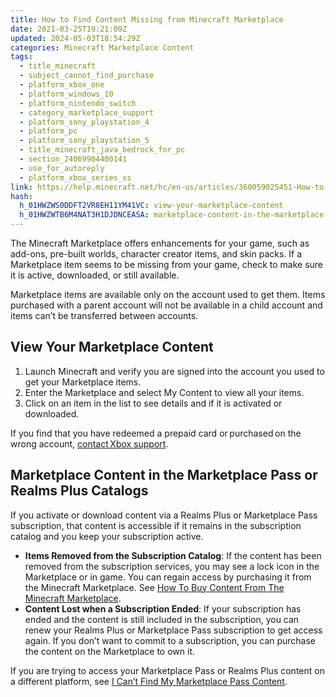 ```yaml
---
title: How to Find Content Missing from Minecraft Marketplace
date: 2021-03-25T19:21:09Z
updated: 2024-05-03T18:54:29Z
categories: Minecraft Marketplace Content
tags:
  - title_minecraft
  - subject_cannot_find_purchase
  - platform_xbox_one
  - platform_windows_10
  - platform_nintendo_switch
  - category_marketplace_support
  - platform_sony_playstation_4
  - platform_pc
  - platform_sony_playstation_5
  - title_minecraft_java_bedrock_for_pc
  - section_24069904400141
  - use_for_autoreply
  - platform_xbox_series_xs
link: https://help.minecraft.net/hc/en-us/articles/360059025451-How-to-Find-Content-Missing-from-Minecraft-Marketplace
hash:
  h_01HWZWS0DDFT2VR8EH11YM41VC: view-your-marketplace-content
  h_01HWZWTB6M4NAT3H1DJDNCEASA: marketplace-content-in-the-marketplace-pass-or-realms-plus-catalogs
---
```


The Minecraft Marketplace offers enhancements for your game, such as add-ons, pre-built worlds, character creator items, and skin packs. If a Marketplace item seems to be missing from your game, check to make sure it is active, downloaded, or still available.

Marketplace items are available only on the account used to get them. Items purchased with a parent account will not be available in a child account and items can’t be transferred between accounts.

## View Your Marketplace Content

1.  Launch Minecraft and verify you are signed into the account you used to get your Marketplace items. 
2.  Enter the Marketplace and select My Content to view all your items.
3.  Click on an item in the list to see details and if it is activated or downloaded.

If you find that you have redeemed a prepaid card or purchased on the wrong account, [contact Xbox support](https://support.xbox.com/en-US/contact-us). 

## Marketplace Content in the Marketplace Pass or Realms Plus Catalogs

If you activate or download content via a Realms Plus or Marketplace Pass subscription, that content is accessible if it remains in the subscription catalog and you keep your subscription active.

- **Items Removed from the Subscription Catalog**: If the content has been removed from the subscription services, you may see a lock icon in the Marketplace or in game. You can regain access by purchasing it from the Minecraft Marketplace. See [How To Buy Content From The Minecraft Marketplace](./How-to-Buy-Content-From-the-Minecraft-Marketplace.md).
- **Content Lost when a Subscription Ended**: If your subscription has ended and the content is still included in the subscription, you can renew your Realms Plus or Marketplace Pass subscription to get access again. If you don’t want to commit to a subscription, you can purchase the content on the Marketplace to own it.

If you are trying to access your Marketplace Pass or Realms Plus content on a different platform, see [I Can’t Find My Marketplace Pass Content](../Marketplace-Pass-Subscriptions/I-Can-t-Find-My-Marketplace-Pass-Content.md).
